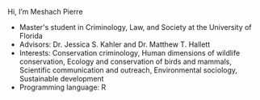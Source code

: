 Hi, I’m Meshach Pierre
- Master's student in Criminology, Law, and Society at the University of Florida
- Advisors: Dr. Jessica S. Kahler and Dr. Matthew T. Hallett
- Interests: Conservation criminology, Human dimensions of wildlife conservation, Ecology and conservation of birds and mammals,	Scientific communication and outreach, Environmental sociology,	Sustainable development
- Programming language: R

